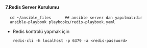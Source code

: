 #### 7.Redis Server Kurulumu
  ```
    cd ~/ansible_files      ## ansible server dan yapılmalıdır
    ansible-playbook playbooks/redis-playbook.yaml
  ```

- Redis kontrolü yapmak için

  `redis-cli -h localhost -p 6379 -a <redis-password>`